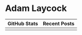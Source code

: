 # Adam Laycock

<div align="center">
  <table border="0" cellspacing="0" cellpadding="0">
    <thead>
      <tr>
        <th>GitHub Stats</th>
        <th>Recent Posts</th>
      </tr>
    </thead>
    <tbody>
      <tr>
        <td>
          <!-- START STATS -->
          <!-- END STATS -->
        </td>
        <td>
          <!-- START SITE -->
          <!-- END SITE -->
        </td>
      </tr>
    </tbody>
  </table>
</div>
